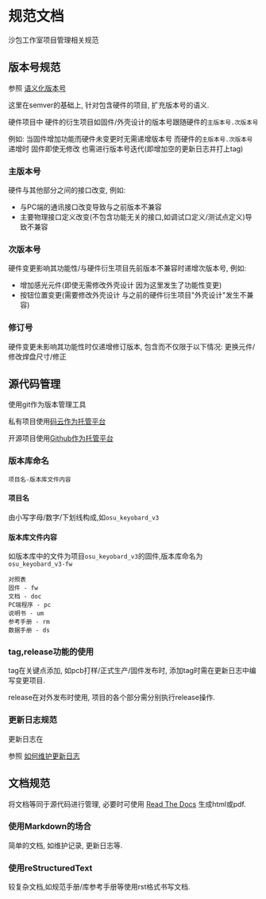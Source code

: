 # 规范文档
沙包工作室项目管理相关规范

## 版本号规范
参照 [语义化版本号](http://semver.org/lang/zh-CN/)

这里在semver的基础上, 针对包含硬件的项目, 扩充版本号的语义.

硬件项目中 硬件的衍生项目如固件/外壳设计的版本号跟随硬件的`主版本号.次版本号` 

例如: 当固件增加功能而硬件未变更时无需递增版本号 而硬件的`主版本号.次版本号`递增时 固件即使无修改 也需进行版本号迭代(即增加空的更新日志并打上tag)

### 主版本号
硬件与其他部分之间的接口改变, 例如: 

* 与PC端的通讯接口改变导致与之前版本不兼容
* 主要物理接口定义改变(不包含功能无关的接口,如调试口定义/测试点定义)导致不兼容

### 次版本号
硬件变更影响其功能性/与硬件衍生项目先前版本不兼容时递增次版本号, 例如: 

* 增加感光元件(即使无需修改外壳设计 因为这里发生了功能性变更)
* 按钮位置变更(需要修改外壳设计 与之前的硬件衍生项目"外壳设计"发生不兼容)

### 修订号
硬件变更未影响其功能性时仅递增修订版本, 包含而不仅限于以下情况: 更换元件/修改焊盘尺寸/修正

### 

## 源代码管理
使用git作为版本管理工具

私有项目使用[码云作为托管平台](https://git.oschina.net/organizations/shabao-studio)

开源项目使用[Github作为托管平台](https://github.com/shabao-studio/)

### 版本库命名

```
项目名-版本库文件内容
```

#### 项目名 
由小写字母/数字/下划线构成,如`osu_keyobard_v3`

#### 版本库文件内容
如版本库中的文件为项目`osu_keyobard_v3`的固件,版本库命名为 `osu_keyobard_v3-fw`

```
对照表
固件 - fw
文档 - doc
PC端程序 - pc
说明书 - um
参考手册 - rm
数据手册 - ds
```

### tag,release功能的使用

tag在关键点添加, 如pcb打样/正式生产/固件发布时, 添加tag时需在更新日志中编写变更项目.

release在对外发布时使用, 项目的各个部分需分别执行release操作.

### 更新日志规范

更新日志在

参照 [如何维护更新日志](http://keepachangelog.com/zh-CN/0.3.0/)

## 文档规范
将文档等同于源代码进行管理, 必要时可使用 [Read The Docs](http://docs.readthedocs.io) 生成html或pdf.

### 使用Markdown的场合
简单的文档, 如维护记录, 更新日志等.

### 使用reStructuredText
较复杂文档,如规范手册/库参考手册等使用rst格式书写文档.

